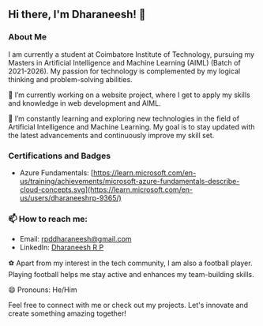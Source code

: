 ## Hi there, I'm Dharaneesh! 👋

### About Me
I am currently a student at Coimbatore Institute of Technology, pursuing my Masters in Artificial Intelligence and Machine Learning (AIML) (Batch of 2021-2026). My passion for technology is complemented by my logical thinking and problem-solving abilities.


🔭 I’m currently working on a website project, where I get to apply my skills and knowledge in web development and AIML.

🌱 I’m constantly learning and exploring new technologies in the field of Artificial Intelligence and Machine Learning. My goal is to stay updated with the latest advancements and continuously improve my skill set.

### Certifications and Badges
- Azure Fundamentals: [https://learn.microsoft.com/en-us/training/achievements/microsoft-azure-fundamentals-describe-cloud-concepts.svg](https://learn.microsoft.com/en-us/users/dharaneeshrp-9365/)


### 📫 How to reach me:
- Email: [rpddharaneesh@gmail.com](mailto:rpddharaneesh@gmail.com)
- LinkedIn: [Dharaneesh R P](https://www.linkedin.com/in/dharaneesh-r-p/)

⚽ Apart from my interest in the tech community, I am also a football player. Playing football helps me stay active and enhances my team-building skills.

😄 Pronouns: He/Him

Feel free to connect with me or check out my projects. Let's innovate and create something amazing together!


<!--
**Dharaneesh-23/Dharaneesh-23** is a ✨ _special_ ✨ repository because its `README.md` (this file) appears on your GitHub profile.

Here are some ideas to get you started:

- 🔭 I’m currently working on ...
- 🌱 I’m currently learning ...
- 👯 I’m looking to collaborate on ...
- 🤔 I’m looking for help with ...
- 💬 Ask me about ...
- 📫 How to reach me: ...
- 😄 Pronouns: ...
- ⚡ Fun fact: ...
-->
